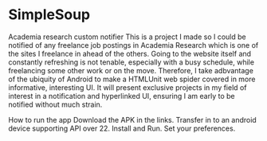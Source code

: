 # SimpleSoup
Academia research custom notifier
This is a project I made so I could be notified of any freelance job postings in Academia Research which is one of the sites I freelance in ahead of the others.
Going to the website itself and constantly refreshing is not tenable, especially with a busy schedule, while freelancing some other work or on the move.
Therefore, I take adbvantage of the ubiquity of Android to make a HTMLUnit web spider covered in more informative, interesting UI. It will present exclusive projects in my field
of interest in a notification and hyperlinked UI, ensuring I am early to be notified without much strain.

How to run the app
Download the APK in the links.
Transfer in to an android device supporting API over 22.
Install and Run. Set your preferences.
